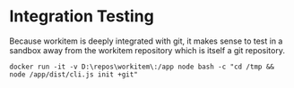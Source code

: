 # Integration Testing

Because workitem is deeply integrated with git, it makes sense to test in a sandbox away from the workitem repository which is itself a git repository.

`docker run -it -v D:\repos\workitem\:/app node bash -c "cd /tmp && node /app/dist/cli.js init +git"`